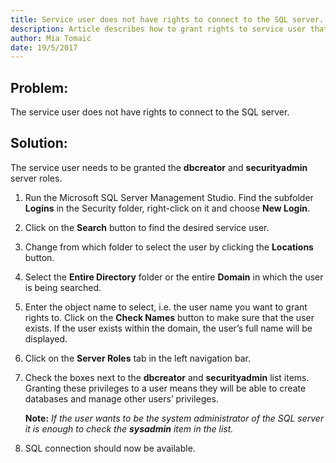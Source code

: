 ```yaml
---
title: Service user does not have rights to connect to the SQL server.
description: Article describes how to grant rights to service user that are necessary to connect to the SQL server.
author: Mia Tomaić
date: 19/5/2017
---
```


## Problem:
The service user does not have rights to connect to the SQL server.

## Solution:
The service user needs to be granted the __dbcreator__ and __securityadmin__ server roles.

1. Run the Microsoft SQL Server Management Studio. Find the subfolder **Logins** in the Security folder, right-click on it and choose **New Login**.
2. Click on the **Search** button to find the desired service user.
3. Change from which folder to select the user by clicking the **Locations** button.
4. Select the **Entire Directory** folder or the entire **Domain** in which the user is being searched.
5. Enter the object name to select, i.e. the user name you want to grant rights to. Click on the **Check Names** button to make sure that the user exists. If the user exists within the domain, the user’s full name will be displayed.
6. Click on the **Server Roles** tab in the left navigation bar.
7. Check the boxes next to the **dbcreator** and **securityadmin** list items. Granting these privileges to a user means they will be able to create databases and manage other users’ privileges.

    **Note:** *If the user wants to be the system administrator of the SQL server it is enough to check the **sysadmin** item in the list.*

8. SQL connection should now be available.
